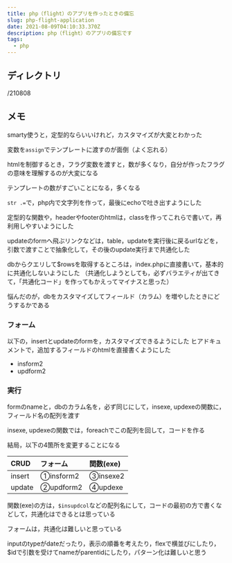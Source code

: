 ```yaml
---
title: php（flight）のアプリを作ったときの備忘
slug: php-flight-application
date: 2021-08-09T04:10:33.370Z
description: php（flight）のアプリの備忘です
tags:
  - php
---
```

## ディレクトリ
/210808

## メモ

smarty使うと，定型的ならいいけれど，カスタマイズが大変とわかった

変数を`assign`でテンプレートに渡すのが面倒（よく忘れる）

htmlを制御するとき，フラグ変数を渡すと，数が多くなり，自分が作ったフラグの意味を理解するのが大変になる

テンプレートの数がすごいことになる，多くなる

`str .=`で，php内で文字列を作って，最後にechoで吐き出すようにした

定型的な関数や，headerやfooterのhtmlは，classを作ってこれらで書いて，再利用しやすいようにした

updateのformへ飛ぶリンクなどは，table，updateを実行後に戻るurlなどを，引数で渡すことで抽象化して，その後のupdate実行まで共通化した

dbからクエリして$rowsを取得するところは，index.phpに直接書いて，基本的に共通化しないようにした
（共通化しようとしても，必ずバラエティが出てきて，「共通化コード」を作ってもかえってマイナスと思った）

悩んだのが，dbをカスタマイズしてフィールド（カラム）を増やしたときにどうするかである

### フォーム

以下の，insertとupdateのformを，カスタマイズできるようにした
ヒアドキュメントで，追加するフィールドのhtmlを直接書くようにした

- insform2
- updform2

### 実行

formのnameと，dbのカラム名を，必ず同じにして，insexe, updexeの関数に，フィールド名の配列を渡す

insexe, updexeの関数では，foreachでこの配列を回して，コードを作る

結局，以下の4箇所を変更することになる

|CRUD|フォーム|関数(exe)|
|:--|:--|:--|
|insert|①insform2|③insexe2|
|update|②updform2|④updexe|

関数(exe)の方は，`$insupdcol`などの配列名にして，コードの最初の方で書くなどして，共通化はできるとは思っている

フォームは，共通化は難しいと思っている

inputのtypeがdateだったり，表示の順番を考えたり，flexで横並びにしたり，$idで引数を受けてnameがparentidにしたり，パターン化は難しいと思う



